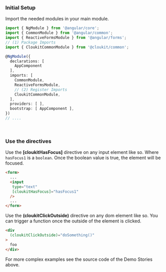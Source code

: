 <!-- !!! will be dynamically included into cloukit.github.io component doc !!! -->
<!-- !!! DO NOT USE UNECESSARY MARRKUP THAT BREAKS THE CORPORATE DESIGN !!! -->

### Initial Setup

Import the needed modules in your main module.

```typescript
import { NgModule } from '@angular/core';
import { CommonModule } from '@angular/common';
import { ReactiveFormsModule } from '@angular/forms';
// (1) Package Imports
import { CloukitCommonModule } from '@cloukit/common';

@NgModule({
  declarations: [
    AppComponent
  ],
  imports: [
    CommonModule,
    ReactiveFormsModule,
    // (2) Register Imports
    CloukitCommonModule,
  ],
  providers: [ ],
  bootstrap: [ AppComponent ],
})
// ....
```

&nbsp;

### Use the directives

Use the **\[cloukitHasFocus\]** directive on any input element like so.
Where `hasFocus1` is a `boolean`. Once the boolean value is true, the element
will be focused.

```html
<form>
  ...
  <input
   type="text"
   [cloukitHasFocus]="hasFocus1"
  />
  ...
</form>
```

Use the **(cloukitClickOutside)** directive on any dom element like so.
You can trigger a function once the outside of the element is clicked.

```html
<div
  (cloukitClickOutside)="doSomething()"
>
  foo
</div>
```

For more complex examples see the source code of the Demo Stories above.
